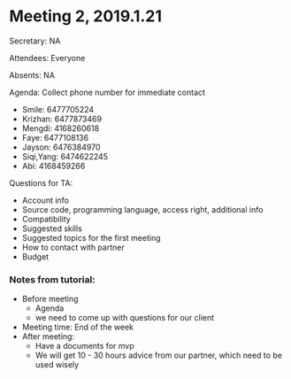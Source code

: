 # Meeting 2, 2019.1.21

Secretary: NA

Attendees: Everyone

Absents:  NA
		
Agenda:
Collect phone number for immediate contact

* Smile: 6477705224
* Krizhan: 6477873469
* Mengdi: 4168260618
* Faye: 6477108136
* Jayson: 6476384970
* Siqi,Yang: 6474622245
* Abi: 4168459266

Questions for TA:
* Account info
* Source code, programming language, access right, additional info
* Compatibility
* Suggested skills
* Suggested topics for the first meeting
* How to contact with partner
* Budget

### Notes from tutorial:
* Before meeting
    * Agenda
    * we need to come up with questions for our client
* Meeting time: End of the week
* After meeting:
    * Have a documents for mvp
    * We will get 10 - 30 hours advice from our partner, which need to be used wisely
